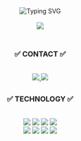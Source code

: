 <div align="center">
<img src="https://readme-typing-svg.demolab.com?font=Fira+Code&pause=1000&color=00EE2D&center=true&vCenter=true&width=435&separator=%3C&lines=console.log(%22Hello%2C+world!%22);" alt="Typing SVG" />
</div>

<br>

<div align="center">
<img src="https://github-readme-stats.vercel.app/api?username=DanteSnow&show_icons=true&theme=radical" />
</div>

<br>

## <h3 align="center">✅ CONTACT ✅</h3>

<br>

<div align="center">
<a href="https://velog.io/@clydehan">
<img src="https://img.shields.io/badge/Velog-1EBC8F?style=for-the-badge&logo=velog&logoColor=white" />
</a>

<a href="mailto:clydehan0401@gmail.com">
<img src="https://img.shields.io/badge/gmail-D14836?style=for-the-badge&logo=gmail&logoColor=white"/>
</a>
</div>

## <h3 align="center">✅ TECHNOLOGY ✅</h3>

<br>

<div align="center">
<img src="https://ziadoua.github.io/m3-Markdown-Badges/badges/HTML/html1.svg" />
<img src="https://ziadoua.github.io/m3-Markdown-Badges/badges/CSS/css1.svg" />
<img src="https://ziadoua.github.io/m3-Markdown-Badges/badges/Javascript/javascript3.svg" />
<img src="https://ziadoua.github.io/m3-Markdown-Badges/badges/TypeScript/typescript1.svg" />
</div>

<div align="center">
<img src="https://ziadoua.github.io/m3-Markdown-Badges/badges/React/react2.svg" />
<img src="https://ziadoua.github.io/m3-Markdown-Badges/badges/NextJS/nextjs1.svg" />
<img src="https://ziadoua.github.io/m3-Markdown-Badges/badges/TailwindCSS/tailwindcss2.svg" />
<img src="https://ziadoua.github.io/m3-Markdown-Badges/badges/styled-components/styled-components2.svg" />
</div>
